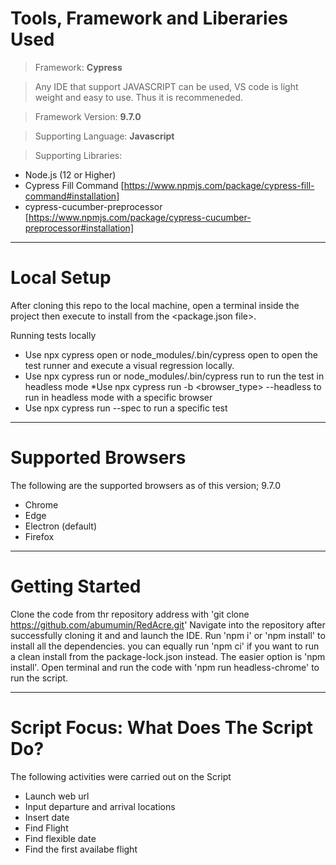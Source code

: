 # Tools, Framework and Liberaries Used

>Framework: **Cypress** 

>Any IDE that support JAVASCRIPT can be used, VS code is light weight and easy to use. Thus it is recommeneded.

> Framework Version: **9.7.0** 

> Supporting Language: **Javascript**

> Supporting Libraries: 
* Node.js (12 or Higher) 
* Cypress Fill Command [https://www.npmjs.com/package/cypress-fill-command#installation]
* cypress-cucumber-preprocessor [https://www.npmjs.com/package/cypress-cucumber-preprocessor#installation]
****
# Local Setup

After cloning this repo to the local machine, open a terminal inside the project then execute to install from the <package.json file>.

Running tests locally

* Use npx cypress open or node_modules/.bin/cypress open to open the test runner and execute a visual regression locally. 
* Use npx cypress run or node_modules/.bin/cypress run to run the test in headless mode *Use npx cypress run -b <browser_type> --headless to run in headless mode with a specific browser
* Use npx cypress run --spec to run a specific test
****

# Supported Browsers

The following are the supported browsers as of this version; 9.7.0

* Chrome
* Edge 
* Electron (default) 
* Firefox
****

# Getting Started

Clone the code from thr repository address with 'git clone https://github.com/abumumin/RedAcre.git'
Navigate into the repository after successfully cloning it and and launch the IDE.
Run 'npm i' or 'npm install' to install all the dependencies. you can equally run 'npm ci' if you want to run a clean install from the package-lock.json instead. The easier option is 'npm install'.
Open terminal and run the code with 'npm run headless-chrome' to run the script.
****

# Script Focus: What Does The Script Do?

The following activities were carried out on the Script

* Launch web url 
* Input departure and arrival locations
* Insert date
* Find Flight
* Find flexible date
* Find the first availabe flight